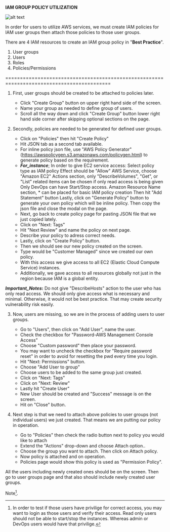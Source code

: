 **IAM GROUP POLICY UTILIZATION**

![alt text](https://github.com/kzs61/sharks-AWS-IAM/blob/Master/IAM.png)


In order for users to utilize AWS services, we must create IAM policies for IAM user groups then attach those policies to those user groups.

There are 4 IAM resources to create an IAM group policy in "**Best Practice**". 

1. User groups
2. Users
3. Roles
4. Policies/Permissions

==========================================================================================

1) First, user groups should be created to be attached to policies later.
    - Click "Create Group" button on upper right hand side of the screen.
    - Name your group as needed to define group of users. 
    - Scroll all the way down and click "Create Group" button lower right hand side corner after skipping optional sections on the page. 

2) Secondly, policies are needed to be generated for defined user groups. 
    - Click on "Policies" then hit "Create Policy"
    - Hit JSON tab as a second tab available.
    - For inline policy json file, use "AWS Policy Generator" (https://awspolicygen.s3.amazonaws.com/policygen.html) to generate policy based on the requirement. 
     - **_For_instance_**; In order to give EC2 service access:
     Select policy type as IAM policy
     Effect should be "Allow"
     AWS Service, choose "Amazon EC2"
     Actions section, only "DescribeVolumes", "Get", or "List" related items can be chosen if only read access is being given
     Only DevOps can have Start/Stop access.
     Amazon Resource Name section, * can be placed for basic IAM policy creation
     Then hit "Add Statement" button 
     Lastly, click on "Generate Policy" button to generate your own policy which will be inline policy. 
     Then copy the json file and close the modal on the page. 
    - Next, go back to create policy page for pasting JSON file that we just copied lately.
    - Click on "Next: Tags"
    - Hit "Next Review" and name the policy on next page.
    - Describe your policy to adress correct needs.
    - Lastly, click on "Create Policy" button.
    - Then we should see our new policy created on the screen.
    - Type would be "Customer Managed" since we created our own policy.
    - With this access we give access to all EC2 (Elastic Cloud Compute Service) instances.
    - Additionally, we gave access to all resources globally not just in the region because IAM is a global entity.
    
**_Important_Notes_:** Do not give "DescribeHosts" action to the user who has only read access. We should only give access what is necessary and minimal. Otherwise, it would not be best practice. That may create security vulnerability risk easily. 

3) Now, users are missing, so we are in the process of adding users to user groups.
    - Go to "Users", then click on "Add User", name the user. 
    - Check the checkbox for "Password-AWS Management Console Access"
    - Choose "Custom password" then place your password. 
    - You may want to uncheck the checkbox for "Require password reset" in order to avoid for resetting the pwd every time you login. 
    - Hit "Next: Permissions" button. 
    - Choose "Add User to group"
    - Choose users to be added to the same group just created. 
    - Click on "Next: Tags"
    - Click on "Next: Review"
    - Lastly hit "Create User"
    - New User should be created and "Success" message is on the screen.
    - Hit on "Close" button. 



4) Next step is that we need to attach above policies to user groups (not individual users) we just created. That means we are putting our policy in operation.
    - Go to "Policies" then check the radio button next to policy you would like to attach
    - Extend the "Actions" drop-down and choose Attach option..
    - Choose the group you want to attach. Then click on Attach policy.
    - Now policy is attached and on operation. 
    - Policies page would show this policy is used as "Permission Policy". 



All the users including newly created ones should be on the screen. Then go to user groups page and that also should include newly created user groups. 

Note[^1].
[^1]: In order to test if those users have privilige for correct access, you may want to login as those users and verify their access.
      Read only users should not be able to start/stop the instances. Whereas admin or DevOps users would have that privilige.
